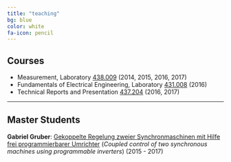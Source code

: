 ```yaml
---
title: "teaching"
bg: blue
color: white
fa-icon: pencil
---
```


## Courses

- Measurement, Laboratory [438.009](https://online.tugraz.at/tug_online/wbLv.wbShowLVDetail?pStpSpNr=197601) (2014, 2015, 2016, 2017)
- Fundamentals of Electrical Engineering, Laboratory [431.008](https://online.tugraz.at/tug_online/lv.listEqualLectures?pStpSpNr=155601)	  (2016)
- Technical Reports and Presentation [437.204](https://online.tugraz.at/tug_online/wbLv.wbShowLVDetail?pStpSpNr=139035) (2016, 2017) 

-------------------------

## Master Students

__Gabriel Gruber__: [Gekoppelte Regelung zweier Synchronmaschinen mit Hilfe frei programmierbarer Umrichter](https://online.tugraz.at/tug_online/wbAbs.showThesis?pThesisNr=62110) (*Coupled control of two synchronous machines using programmable inverters*) (2015 - 2017)

